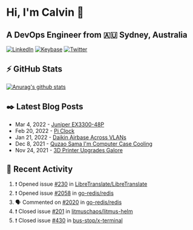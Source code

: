 # Hi, I'm Calvin 🍭
## A DevOps Engineer from 🇦🇺 Sydney, Australia</h3>

[![LinkedIn](https://img.shields.io/badge/-c–bui-0077B5?style=flat-square&labelColor=0077B5&logo=LinkedIn&logoColor=white)](https://www.linkedin.com/in/c-bui/)
[![Keybase](https://img.shields.io/badge/-calvinbui-ff6f21?style=flat-square&labelColor=ff6f21&logo=Keybase&logoColor=white)](https://keybase.io/calvinbui)
[![Twitter](https://img.shields.io/badge/-ASAPCalvin-1DA1F2?style=flat-square&labelColor=1DA1F2&logo=Twitter&logoColor=white)](https://twitter.com/ASAPCalvin)

<!-- https://github.com/rishavanand/github-profilinator -->
## ⚡ GitHub Stats
[![Anurag's github stats](https://github-readme-stats.vercel.app/api?username=calvinbui&count_private=true&hide_title=true)](https://github.com/anuraghazra/github-readme-stats)

<!-- https://github.com/gautamkrishnar/blog-post-workflow -->
## ✒️ Latest Blog Posts

<!-- BLOG-POST-LIST:START -->
- Mar 4, 2022 - [Juniper EX3300-48P](https://calvin.me/juniper-ex3300-48p)
- Feb 20, 2022 - [Pi Clock](https://calvin.me/pi-clock)
- Jan 21, 2022 - [Daikin Airbase Across VLANs](https://calvin.me/daikin-airbase-vlans-opnsense)
- Dec 8, 2021 - [Quzao Sama I&#39;m Computer Case Cooling](https://calvin.me/quzao-sama-im-cooling)
- Nov 24, 2021 - [3D Printer Upgrades Galore](https://calvin.me/3d-printer-upgrades-galore)

<!-- BLOG-POST-LIST:END -->

## 🏃‍ Recent Activity

<!--START_SECTION:activity-->
1. ❗️ Opened issue [#230](https://github.com/LibreTranslate/LibreTranslate/issues/230) in [LibreTranslate/LibreTranslate](https://github.com/LibreTranslate/LibreTranslate)
2. ❗️ Opened issue [#2058](https://github.com/go-redis/redis/issues/2058) in [go-redis/redis](https://github.com/go-redis/redis)
3. 🗣 Commented on [#2020](https://github.com/go-redis/redis/issues/2020) in [go-redis/redis](https://github.com/go-redis/redis)
4. ❗️ Closed issue [#201](https://github.com/litmuschaos/litmus-helm/issues/201) in [litmuschaos/litmus-helm](https://github.com/litmuschaos/litmus-helm)
5. ❗️ Closed issue [#430](https://github.com/bus-stop/x-terminal/issues/430) in [bus-stop/x-terminal](https://github.com/bus-stop/x-terminal)
<!--END_SECTION:activity-->
